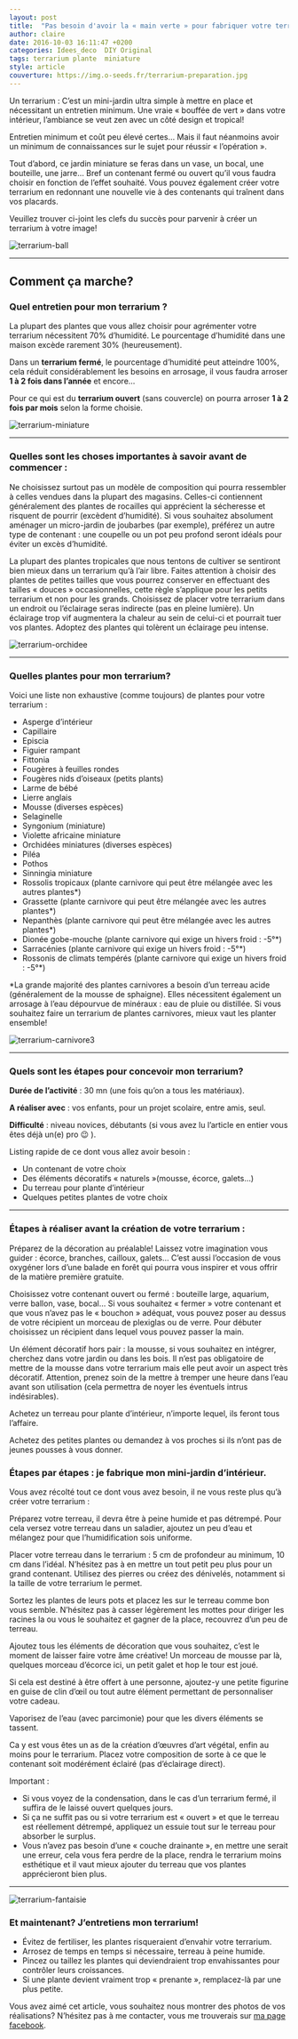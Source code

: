 ```yaml
---
layout: post
title:  "Pas besoin d'avoir la « main verte » pour fabriquer votre terrarium !"
author: claire
date: 2016-10-03 16:11:47 +0200
categories: Idees_deco	DIY	Original
tags: terrarium	plante 	miniature
style: article
couverture: https://img.o-seeds.fr/terrarium-preparation.jpg
---
```


Un terrarium : C’est un mini-jardin ultra simple à mettre en place et nécessitant un entretien minimum. Une vraie « bouffée de vert » dans votre intérieur, l’ambiance se veut zen avec un côté design et tropical!

<!--more-->
Entretien minimum et coût peu élevé certes… Mais il faut néanmoins avoir un minimum de connaissances sur le sujet pour réussir « l’opération ».

Tout d’abord, ce jardin miniature se feras dans un vase, un bocal, une bouteille, une jarre… Bref un contenant fermé ou ouvert qu’il vous faudra choisir en fonction de l’effet souhaité. Vous pouvez également créer votre terrarium en redonnant une nouvelle vie à des contenants qui traînent dans vos placards.

Veuillez trouver ci-joint les clefs du succès pour parvenir à créer un terrarium à votre image!

![terrarium-ball][terrarium-ball]

---

## Comment ça marche?

### Quel entretien pour mon terrarium ?

La plupart des plantes que vous allez choisir pour agrémenter votre terrarium nécessitent 70% d’humidité. Le pourcentage d’humidité dans une maison excède rarement 30% (heureusement).

Dans un **terrarium fermé**, le pourcentage d’humidité peut atteindre 100%, cela réduit considérablement les besoins en arrosage, il vous faudra arroser **1 à 2 fois dans l’année** et encore…

Pour ce qui est du **terrarium ouvert** (sans couvercle)  on pourra arroser **1 à 2 fois par mois** selon la forme choisie.


![terrarium-miniature][terrarium-miniature]

---

### Quelles sont les choses importantes à savoir avant de commencer :

Ne choisissez surtout pas un modèle de composition qui pourra ressembler à celles vendues dans la plupart des magasins. Celles-ci contiennent généralement des plantes de rocailles qui apprécient la sécheresse et risquent de pourrir (excèdent d’humidité). Si vous souhaitez absolument aménager un micro-jardin de joubarbes (par exemple), préférez un autre type de contenant : une coupelle ou un pot peu profond seront idéals pour éviter un excès d’humidité.

La plupart des plantes tropicales que nous tentons de cultiver se sentiront bien mieux dans un terrarium qu’à l’air libre.
Faites attention à choisir des plantes de petites tailles que vous pourrez conserver en effectuant des tailles « douces » occasionnelles, cette règle s’applique pour les petits terrarium et non pour les grands.
Choisissez de placer votre terrarium dans un endroit ou l’éclairage seras indirecte (pas en pleine lumière). Un éclairage trop vif augmentera la chaleur au sein de celui-ci et pourrait tuer vos plantes.
Adoptez des plantes qui tolèrent un éclairage peu intense.



![terrarium-orchidee][terrarium-orchidee]

---

### Quelles plantes pour mon terrarium?

Voici une liste non exhaustive (comme toujours) de plantes pour votre terrarium :

- Asperge d’intérieur
- Capillaire
- Episcia
- Figuier rampant
- Fittonia
- Fougères à feuilles rondes
- Fougères nids d’oiseaux (petits plants)
- Larme de bébé
- Lierre anglais
- Mousse (diverses espèces)
- Selaginelle
- Syngonium (miniature)
- Violette africaine miniature
- Orchidées miniatures (diverses espèces)
- Piléa
- Pothos
- Sinningia miniature
- Rossolis tropicaux (plante carnivore qui peut être mélangée avec les autres plantes*)
- Grassette (plante carnivore qui peut être mélangée avec les autres plantes*)
- Nepanthès (plante carnivore qui peut être mélangée avec les autres plantes*)
- Dionée gobe-mouche (plante carnivore qui exige un hivers froid : -5°*)
- Sarracénies (plante carnivore qui exige un hivers froid : -5°*)
- Rossonis de climats tempérés (plante carnivore qui exige un hivers froid : -5°*)

*La grande majorité des plantes carnivores a besoin d’un terreau acide (généralement de la mousse de sphaigne). Elles nécessitent également un arrosage à l’eau dépourvue de minéraux : eau de pluie ou distillée. Si vous souhaitez faire un terrarium de plantes carnivores, mieux vaut les planter ensemble!


![terrarium-carnivore3][terrarium-carnivore3]

---

### Quels sont les étapes pour concevoir mon terrarium?

**Durée de l’activité** : 30 mn (une fois qu’on a tous les matériaux).

**A réaliser avec** : vos enfants, pour un projet scolaire, entre amis, seul.

**Difficulté** : niveau novices, débutants (si vous avez lu l’article en entier vous êtes déjà un(e) pro 😉 ).

Listing rapide de ce dont vous allez avoir besoin :

- Un contenant de votre choix
- Des éléments décoratifs « naturels »(mousse, écorce, galets…)
- Du terreau pour plante d’intérieur
- Quelques petites plantes de votre choix

---

### Étapes à réaliser avant la création de votre terrarium :

Préparez de la décoration au préalable! Laissez votre imagination vous guider : écorce, branches, cailloux, galets… C’est aussi l’occasion de vous oxygéner lors d’une balade en forêt qui pourra vous inspirer et vous offrir de la matière première gratuite.

Choisissez votre contenant ouvert ou fermé : bouteille large, aquarium, verre ballon, vase, bocal… Si vous souhaitez « fermer » votre contenant et que vous n’avez pas le « bouchon » adéquat, vous pouvez poser au dessus de votre récipient un morceau de plexiglas ou de verre. Pour débuter choisissez un récipient dans lequel vous pouvez passer la main.

Un élément décoratif hors pair : la mousse, si vous souhaitez en intégrer, cherchez dans votre jardin ou dans les bois. Il n’est pas obligatoire de mettre de la mousse dans votre terrarium mais elle peut avoir un aspect très décoratif. Attention, prenez soin de la mettre à tremper une heure dans l’eau avant son utilisation (cela permettra de noyer les éventuels intrus indésirables).

Achetez un terreau pour plante d’intérieur, n’importe lequel, ils feront tous l’affaire.

Achetez des petites plantes ou demandez à vos proches si ils n’ont pas de jeunes pousses à vous donner.


### Étapes par étapes : je fabrique mon mini-jardin d’intérieur.

Vous avez récolté tout ce dont vous avez besoin, il ne vous reste plus qu’à créer votre terrarium :

Préparez votre terreau, il devra être à peine humide et pas détrempé. Pour cela versez votre terreau dans un saladier, ajoutez un peu d’eau et mélangez pour que l’humidification sois uniforme.

Placer votre terreau dans le terrarium : 5 cm de profondeur au minimum, 10 cm dans l’idéal. N’hésitez pas à en mettre un tout petit peu plus pour un grand contenant. Utilisez des pierres ou créez des dénivelés, notamment si la taille de votre terrarium le permet.

Sortez les plantes de leurs pots et placez les sur le terreau comme bon vous semble. N’hésitez pas à casser légèrement les mottes pour diriger les racines la ou vous le souhaitez et gagner de la place, recouvrez d’un peu de terreau.

Ajoutez tous les éléments de décoration que vous souhaitez, c’est le moment de laisser faire votre âme créative! Un morceau de mousse par là, quelques morceau d’écorce ici, un petit galet et hop le tour est joué. 

Si cela est destiné à être offert à une personne, ajoutez-y une petite figurine en guise de clin d’œil ou tout autre élément permettant de personnaliser votre cadeau.

Vaporisez de l’eau (avec parcimonie) pour que les divers éléments se tassent.

Ca y est vous êtes un as de la création d’œuvres d’art végétal, enfin au moins pour le terrarium. Placez votre composition de sorte à ce que le contenant soit modérément éclairé (pas d’éclairage direct).

Important :

- Si vous voyez de la condensation, dans le cas d’un terrarium fermé, il suffira de le laissé ouvert quelques jours.
- Si ça ne suffit pas ou si votre terrarium est « ouvert » et que le terreau est réellement détrempé, appliquez un essuie tout sur le terreau pour absorber le surplus.
- Vous n’avez pas besoin d’une « couche drainante », en mettre une serait une erreur, cela vous fera perdre de la place, rendra le terrarium moins esthétique et il vaut mieux ajouter du terreau que vos plantes apprécieront bien plus.

---



![terrarium-fantaisie][terrarium-fantaisie]

### Et maintenant? J’entretiens mon terrarium!

- Évitez de fertiliser, les plantes risqueraient d’envahir votre terrarium.
- Arrosez de temps en temps si nécessaire, terreau à peine humide.
- Pincez ou taillez les plantes qui deviendraient trop envahissantes pour contrôler leurs croissances.
- Si une plante devient vraiment trop « prenante », remplacez-là par une plus petite.
 

Vous avez aimé cet article, vous souhaitez nous montrer des photos de vos réalisations? N’hésitez pas à me contacter, vous me trouverais sur [ma page facebook](https://www.facebook.com/o.seeds.shop/).



[terrarium-ball]: https://img.o-seeds.fr/terrarium-ball.jpg
[terrarium-carnivore]: https://img.o-seeds.fr/terrarium-carnivore.jpg
[terrarium-carnivore2]: https://img.o-seeds.fr/terrarium-carnivore2.jpg
[terrarium-carnivore3]: https://img.o-seeds.fr/terrarium-carnivore3.jpg
[terrarium-fantaisie]: https://img.o-seeds.fr/terrarium-fantaisie.jpg
[terrarium-miniature]: https://img.o-seeds.fr/terrarium-miniature.jpg
[terrarium-orchidee]: https://img.o-seeds.fr/terrarium-orchidee.jpg